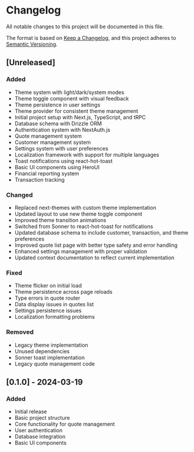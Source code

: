 # Changelog

All notable changes to this project will be documented in this file.

The format is based on [Keep a Changelog](https://keepachangelog.com/en/1.0.0/),
and this project adheres to [Semantic Versioning](https://semver.org/spec/v2.0.0.html).

## [Unreleased]

### Added
- Theme system with light/dark/system modes
- Theme toggle component with visual feedback
- Theme persistence in user settings
- Theme provider for consistent theme management
- Initial project setup with Next.js, TypeScript, and tRPC
- Database schema with Drizzle ORM
- Authentication system with NextAuth.js
- Quote management system
- Customer management system
- Settings system with user preferences
- Localization framework with support for multiple languages
- Toast notifications using react-hot-toast
- Basic UI components using HeroUI
- Financial reporting system
- Transaction tracking

### Changed
- Replaced next-themes with custom theme implementation
- Updated layout to use new theme toggle component
- Improved theme transition animations
- Switched from Sonner to react-hot-toast for notifications
- Updated database schema to include customer, transaction, and theme preferences
- Improved quote list page with better type safety and error handling
- Enhanced settings management with proper validation
- Updated context documentation to reflect current implementation

### Fixed
- Theme flicker on initial load
- Theme persistence across page reloads
- Type errors in quote router
- Data display issues in quotes list
- Settings persistence issues
- Localization formatting problems

### Removed
- Legacy theme implementation
- Unused dependencies
- Sonner toast implementation
- Legacy quote management code

## [0.1.0] - 2024-03-19

### Added
- Initial release
- Basic project structure
- Core functionality for quote management
- User authentication
- Database integration
- Basic UI components 